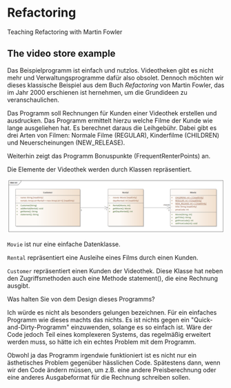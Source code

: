 # Refactoring 
 Teaching Refactoring with Martin Fowler
 
 ## The video store example
 
 Das Beispielprogramm ist einfach und nutzlos. Videotheken gibt es nicht mehr und
 Verwaltungsprogramme dafür also obsolet. Dennoch möchten wir dieses klassische Beispiel
 aus dem Buch *Refactoring* von Martin Fowler, das im Jahr 2000 erschienen ist hernehmen, 
 um die Grundideen zu veranschaulichen.
 
 Das Programm soll Rechnungen für Kunden einer Videothek erstellen und ausdrucken.
 Das Programm ermittelt hierzu welche Filme der Kunde wie lange ausgeliehen hat. 
 Es berechnet daraus die Leihgebühr. Dabei gibt es drei Arten von Filmen: Normale 
 Filme (REGULAR), Kinderfilme (CHILDREN) und Neuerscheinungen (NEW_RELEASE).
  
 Weiterhin zeigt das Programm Bonuspunkte (FrequentRenterPoints) an.
 
 Die Elemente der Videothek werden durch Klassen repräsentiert.
 
  ![Klassendiagramm Ausgangspunkt](./VideoStore/doc/VideostoreClasses_000.png)
 
 `Movie`  ist nur eine einfache Datenklasse.
 
 `Rental` repräsentiert eine Ausleihe eines Films durch einen Kunden.
 
 `Customer` repräsentiert einen Kunden der Videothek. Diese Klasse hat neben den Zugriffsmethoden auch eine Methode statement(), die eine Rechnung ausgibt.
 
 Was halten Sie von dem Design dieses Programms?
 
 Ich würde es nicht als besonders gelungen bezeichnen. Für ein einfaches Programm wie 
 dieses machts das nichts. Es ist nichts gegen ein "Quick-and-Dirty-Programm" einzuwenden,
 solange es so einfach ist. Wäre der Code jedoch Teil eines komplexeren Systems, das 
 regelmäßig erweitert werden muss, so hätte ich ein echtes Problem mit dem Programm.
 
 Obwohl ja das Programm irgendwie funktioniert ist es nicht nur ein ästhetisches Problem 
 gegenüber hässlichen Code. Spätestens dann, wenn wir den Code ändern müssen, um z.B. 
 eine andere Preisberechnung oder eine anderes Ausgabeformat für die Rechnung schreiben
 sollen.   
 
 
 
 
  